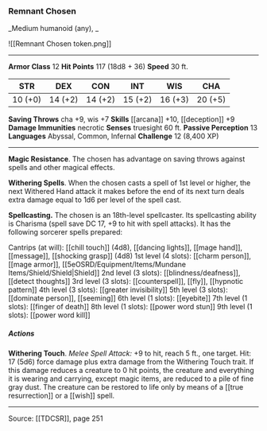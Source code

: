### Remnant Chosen
_Medium humanoid (any), _

![[Remnant Chosen token.png]]

---

**Armor Class** 12
**Hit Points** 117 (18d8 + 36)
**Speed** 30 ft.

| STR     | DEX     | CON     | INT     | WIS     | CHA     |
|---------|---------|---------|---------|---------|---------|
| 10 (+0) | 14 (+2) | 14 (+2) | 15 (+2) | 16 (+3) | 20 (+5) |

**Saving Throws** cha +9, wis +7
**Skills** [[arcana]] +10, [[deception]] +9
**Damage Immunities** necrotic
**Senses** truesight 60 ft.
**Passive Perception** 13
**Languages** Abyssal, Common, Infernal
**Challenge** 12 (8,400 XP)

---

**Magic Resistance**. The chosen has advantage on saving throws against spells and other magical effects.

**Withering Spells**. When the chosen casts a spell of 1st level or higher, the next Withered Hand attack it makes before the end of its next turn deals extra damage equal to 1d6 per level of the spell cast.

**Spellcasting.** The chosen is an 18th-level spellcaster. Its spellcasting ability is Charisma (spell save DC 17, +9 to hit with spell attacks). It has the following sorcerer spells prepared:

Cantrips (at will): [[chill touch]] (4d8), [[dancing lights]], [[mage hand]], [[message]], [[shocking grasp]] (4d8)
1st level (4 slots): [[charm person]], [[mage armor]], [[5eOSRD/Equipment/Items/Mundane Items/Shield/Shield|Shield]]
2nd level (3 slots): [[blindness/deafness]], [[detect thoughts]]
3rd level (3 slots): [[counterspell]], [[fly]], [[hypnotic pattern]]
4th level (3 slots): [[greater invisibility]]
5th level (3 slots): [[dominate person]], [[seeming]]
6th level (1 slots): [[eyebite]]
7th level (1 slots): [[finger of death]]
8th level (1 slots): [[power word stun]]
9th level (1 slots): [[power word kill]]

##### Actions
**Withering Touch**. _Melee Spell Attack:_ +9 to hit, reach 5 ft., one target. Hit: 17 (5d6) force damage plus extra damage from the Withering Touch trait. If this damage reduces a creature to 0 hit points, the creature and everything it is wearing and carrying, except magic items, are reduced to a pile of fine gray dust. The creature can be restored to life only by means of a [[true resurrection]] or a [[wish]] spell.


---

Source: [[TDCSR]], page 251